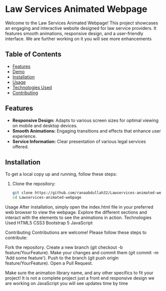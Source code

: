 # Law Services Animated Webpage

Welcome to the Law Services Animated Webpage! This project showcases an engaging and interactive website designed for law service providers. It features smooth animations, responsive design, and a user-friendly interface. We are further working on it  you will see more enhancements 

## Table of Contents

- [Features](#features)
- [Demo](#demo)
- [Installation](#installation)
- [Usage](#usage)
- [Technologies Used](#technologies-used)
- [Contributing](#contributing)


## Features

- **Responsive Design:** Adapts to various screen sizes for optimal viewing on mobile and desktop devices.
- **Smooth Animations:** Engaging transitions and effects that enhance user experience.
- **Service Information:** Clear presentation of various legal services offered.


## Installation

To get a local copy up and running, follow these steps:

1. Clone the repository:
   ```bash
   git clone https://github.com/ranaabdullah32/Lawservices-animated-webpage.git
   cd Lawservices-animated-webpage
Usage
After installation, simply open the index.html file in your preferred web browser to view the webpage.
Explore the different sections and interact with the elements to see the animations in action.
Technologies Used
HTML5
CSS3
Bootstrap 5 
JavaScript

Contributing
Contributions are welcome! Please follow these steps to contribute:

Fork the repository.
Create a new branch (git checkout -b feature/YourFeature).
Make your changes and commit them (git commit -m 'Add some feature').
Push to the branch (git push origin feature/YourFeature).
Open a Pull Request.

Make sure  the animation library name, and any other specifics to fit your project!
It is not a complete project just a front end responsive  design we are working on JavaScript you will see updates time by time 

